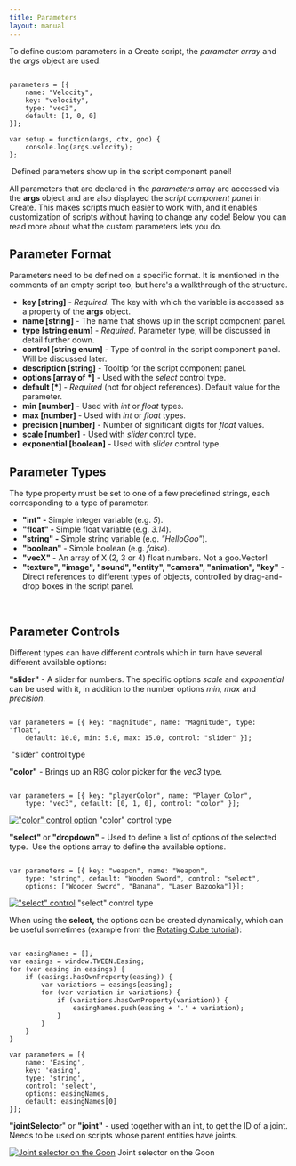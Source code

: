 ```yaml
---
title: Parameters
layout: manual
---
```


To define custom parameters in a Create script, the <em>parameter array </em>and the <em>args </em>object are used.

<pre><code>
parameters = [{
	name: "Velocity",
	key: "velocity",
	type: "vec3",
	default: [1, 0, 0]
}];

var setup = function(args, ctx, goo) {
    console.log(args.velocity);
};
</code></pre>

<a href="http://goocreate.com/wp-content/uploads/sites/3/2014/07/velocity1.jpg"><img class="wp-image-779 size-full" src="http://goocreate.com/wp-content/uploads/sites/3/2014/07/velocity1.jpg" alt="" /></a> Defined parameters show up in the script component panel!

All parameters that are declared in the <em>parameters</em> array are accessed via the <strong>args </strong>object and are also displayed the <em>script component panel</em> in Create. This makes scripts much easier to work with, and it enables customization of scripts without having to change any code! Below you can read more about what the custom parameters lets you do.
<h2>Parameter Format</h2>
Parameters need to be defined on a specific format. It is mentioned in the comments of an empty script too, but here's a walkthrough of the structure.
<ul>
	<li><strong>key [string]</strong> - <em>Required</em>. The key with which the variable is accessed as a property of the <strong>args</strong> object.</li>
	<li><strong>name [string]</strong> - The name that shows up in the script component panel.</li>
	<li><strong>type [string enum]</strong> - <em>Required</em>. Parameter type, will be discussed in detail further down.</li>
	<li><strong>control [string enum]</strong> - Type of control in the script component panel. Will be discussed later.</li>
	<li><strong>description [string]</strong> - Tooltip for the script component panel.</li>
	<li><strong>options [array of *]</strong> - Used with the <em>select</em> control type.</li>
	<li><strong>default [*]</strong> - <em>Required</em> (not for object references). Default value for the parameter.</li>
	<li><strong>min [number]</strong> - Used with <em>int</em> or <em>float</em> types.</li>
	<li><strong>max [number]</strong> - Used with <em>int</em> or <em>float</em> types.</li>
	<li><strong>precision [number]</strong> - Number of significant digits for <em>float</em> values.</li>
	<li><strong>scale [number]</strong> - Used with <em>slider</em> control type.</li>
	<li><strong>exponential [boolean]</strong> - Used with <em>slider</em> control type.</li>
</ul>
<h2>Parameter Types</h2>
The type property must be set to one of a few predefined strings, each corresponding to a type of parameter.
<ul>
	<li><strong>"int" - </strong>Simple integer variable (e.g. <em>5</em>).</li>
	<li><strong>"float" - </strong>Simple float variable (e.g. <em>3.14</em>).</li>
	<li><strong>"string" -</strong> Simple string variable (e.g. <em>"HelloGoo"</em>).</li>
	<li><strong>"boolean" </strong>- Simple boolean (e.g. <em>false</em>).</li>
	<li><strong>"vecX"</strong> - An array of X (2, 3 or 4) float numbers. Not a goo.Vector!</li>
	<li><strong>"texture", "image", "sound", "entity", "camera", "animation", "key"</strong> - Direct references to different types of objects, controlled by drag-and-drop boxes in the script panel.</li>
</ul>
&nbsp;
<h2>Parameter Controls</h2>
Different types can have different controls which in turn have several different available options:

<strong>"slider"</strong> - A slider for numbers. The specific options <em>scale</em> and <em>exponential</em> can be used with it, in addition to the number options <em>min,</em> <em>max </em>and<em> precision</em>.

<pre><code>
var parameters = [{ key: "magnitude", name: "Magnitude", type: "float",
    default: 10.0, min: 5.0, max: 15.0, control: "slider" }];
</code></pre>

<a href="http://goocreate.com/wp-content/uploads/sites/3/2014/07/slider1.jpg"><img class="wp-image-784 size-full" src="http://goocreate.com/wp-content/uploads/sites/3/2014/07/slider1.jpg" alt="" /></a> "slider" control type

<strong>"color"</strong> - Brings up an RBG color picker for the <em>vec3</em> type.

<pre><code>
var parameters = [{ key: "playerColor", name: "Player Color",
	type: "vec3", default: [0, 1, 0], control: "color" }];
</code></pre>

<a href="http://goocreate.com/wp-content/uploads/sites/3/2014/07/color.jpg"><img class="size-full wp-image-781" src="http://goocreate.com/wp-content/uploads/sites/3/2014/07/color.jpg" alt="&quot;color&quot; control option" /></a> "color" control type

<strong>"select" </strong>or<strong> "dropdown"</strong> - Used to define a list of options of the selected type.  Use the options array to define the available options.

<pre><code>
var parameters = [{ key: "weapon", name: "Weapon",
	type: "string", default: "Wooden Sword", control: "select",
	options: ["Wooden Sword", "Banana", "Laser Bazooka"]}];
</code></pre>

<a href="http://goocreate.com/wp-content/uploads/sites/3/2014/07/option.jpg"><img class="size-full wp-image-782" src="http://goocreate.com/wp-content/uploads/sites/3/2014/07/option.jpg" alt="&quot;select&quot; control" /></a> "select" control type

When using the <strong>select,</strong> the options can be created dynamically, which can be useful sometimes (example from the <a title="HTML and CSS Buttons (Rotating Cube)" href="http://goolabs.wpengine.com/learn/html-and-css-buttons-rotating-cube/" target="_blank">Rotating Cube tutorial</a>):

<pre><code>
var easingNames = [];
var easings = window.TWEEN.Easing;
for (var easing in easings) {
    if (easings.hasOwnProperty(easing)) {
        var variations = easings[easing];
        for (var variation in variations) {
            if (variations.hasOwnProperty(variation)) {
                easingNames.push(easing + '.' + variation);
            }
        }
    }
}

var parameters = [{
    name: 'Easing',
    key: 'easing',
    type: 'string',
    control: 'select',
    options: easingNames,
    default: easingNames[0]
}];
</code></pre>

<strong>"jointSelector</strong>" or <strong>"joint"</strong> - used together with an int, to get the ID of a joint. Needs to be used on scripts whose parent entities have joints.

<a href="http://goocreate.com/wp-content/uploads/sites/3/2014/07/joint.jpg"><img class="size-full wp-image-1148" src="http://goocreate.com/wp-content/uploads/sites/3/2014/07/joint.jpg" alt="Joint selector on the Goon" /></a> Joint selector on the Goon